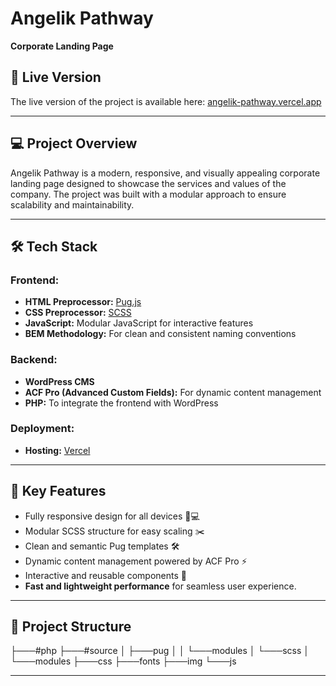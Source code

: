 # Angelik Pathway  
**Corporate Landing Page**  

## 🔗 Live Version  
The live version of the project is available here: [angelik-pathway.vercel.app](https://angelik-pathway.vercel.app)

---

## 💻 **Project Overview**  
Angelik Pathway is a modern, responsive, and visually appealing corporate landing page designed to showcase the services and values of the company. The project was built with a modular approach to ensure scalability and maintainability.

---

## 🛠 **Tech Stack**  

### Frontend:  
- **HTML Preprocessor:** [Pug.js](https://pugjs.org/)  
- **CSS Preprocessor:** [SCSS](https://sass-lang.com/)  
- **JavaScript:** Modular JavaScript for interactive features  
- **BEM Methodology:** For clean and consistent naming conventions  

### Backend:  
- **WordPress CMS**  
- **ACF Pro (Advanced Custom Fields):** For dynamic content management  
- **PHP:** To integrate the frontend with WordPress  

### Deployment:  
- **Hosting:** [Vercel](https://vercel.com/)  

---

## 🌟 **Key Features**  
- Fully responsive design for all devices 📱💻  
- Modular SCSS structure for easy scaling ✂️  
- Clean and semantic Pug templates 🛠️  
- Dynamic content management powered by ACF Pro ⚡  
- Interactive and reusable components 🚀  
- **Fast and lightweight performance** for seamless user experience.  

---

## 📂 **Project Structure**  
├───#php
├───#source
│   ├───pug
│   │   └───modules
│   └───scss
│       └───modules
├───css
├───fonts
├───img
└───js

---

